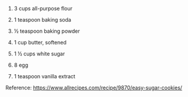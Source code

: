 1. 3 cups all-purpose flour

2. 1 teaspoon baking soda

3. ½ teaspoon baking powder

4. 1 cup butter, softened

5. 1 ½ cups white sugar

6. 8 egg

7. 1 teaspoon vanilla extract

Reference: https://www.allrecipes.com/recipe/9870/easy-sugar-cookies/
